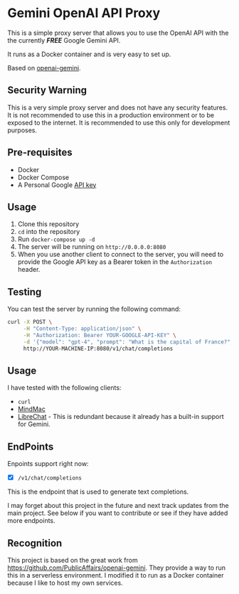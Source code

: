 # Gemini OpenAI API Proxy

This is a simple proxy server that allows you to use the OpenAI API with the the currently ***FREE*** Google Gemini API.

It runs as a Docker container and is very easy to set up.

Based on [openai-gemini](https://github.com/PublicAffairs/openai-gemini).

## Security Warning

This is a very simple proxy server and does not have any security features. It is not recommended to use this in a production environment or to be exposed to the internet. It is recommended to use this only for development purposes.

## Pre-requisites

- Docker
- Docker Compose
- A Personal Google [API key](https://makersuite.google.com/app/apikey)

## Usage

1. Clone this repository
2. `cd` into the repository
3. Run `docker-compose up -d`
4. The server will be running on `http://0.0.0.0:8080`
5. When you use another client to connect to the server, you will need to provide the Google API key as a Bearer token in the `Authorization` header.

## Testing

You can test the server by running the following command:

```bash
curl -X POST \
     -H "Content-Type: application/json" \
     -H "Authorization: Bearer YOUR-GOOGLE-API-KEY" \
     -d '{"model": "gpt-4", "prompt": "What is the capital of France?", "temperature": 0.5, "max_tokens": 500}' \
     http://YOUR-MACHINE-IP:8080/v1/chat/completions
```

## Usage

I have tested with the following clients:

- `curl`
- [MindMac](https://mindmac.app/)
- [LibreChat](https://github.com/danny-avila/LibreChat) - This is redundant because it already has a built-in support for Gemini.
  

## EndPoints

Enpoints support right now:

- [x] `/v1/chat/completions` 

This is the endpoint that is used to generate text completions.

I may forget about this project in the future and next track updates from the main project. See below if you want to contribute or see if they have added more endpoints.

## Recognition

This project is based on the great work from https://github.com/PublicAffairs/openai-gemini. They provide a way to run this in a serverless environment. I modified it to run as a Docker container because I like to host my own services.